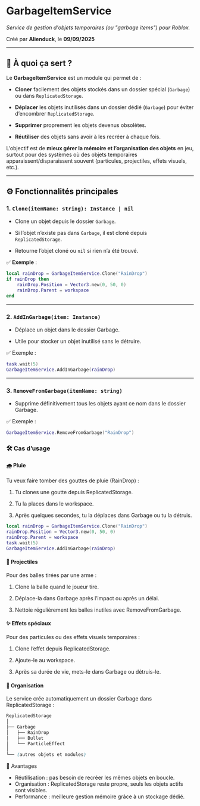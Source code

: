 # GarbageItemService

_Service de gestion d'objets temporaires (ou "garbage items") pour Roblox._

Créé par **Alienduck**, le **09/09/2025**

---

## 📌 À quoi ça sert ?

Le **GarbageItemService** est un module qui permet de :

- **Cloner** facilement des objets stockés dans un dossier spécial (`Garbage`) ou dans `ReplicatedStorage`.

- **Déplacer** les objets inutilisés dans un dossier dédié (`Garbage`) pour éviter d’encombrer `ReplicatedStorage`.

- **Supprimer** proprement les objets devenus obsolètes.

- **Réutiliser** des objets sans avoir à les recréer à chaque fois.

L’objectif est de **mieux gérer la mémoire et l’organisation des objets** en jeu, surtout pour des systèmes où des objets temporaires apparaissent/disparaissent souvent (particules, projectiles, effets visuels, etc.).  

---

## ⚙️ Fonctionnalités principales

### 1. `Clone(itemName: string): Instance | nil`

- Clone un objet depuis le dossier `Garbage`.

- Si l’objet n’existe pas dans `Garbage`, il est cloné depuis `ReplicatedStorage`.

- Retourne l’objet cloné ou `nil` si rien n’a été trouvé.  

✅ **Exemple** :

```lua
local rainDrop = GarbageItemService.Clone("RainDrop")
if rainDrop then
    rainDrop.Position = Vector3.new(0, 50, 0)
    rainDrop.Parent = workspace
end
```  

---

### 2. `AddInGarbage(item: Instance)`

- Déplace un objet dans le dossier Garbage.

- Utile pour stocker un objet inutilisé sans le détruire.

✅ Exemple :
  
  ```lua
  task.wait(5)
  GarbageItemService.AddInGarbage(rainDrop)
  ```

---

### 3. `RemoveFromGarbage(itemName: string)`

- Supprime définitivement tous les objets ayant ce nom dans le dossier Garbage.

✅ Exemple :

```lua
GarbageItemService.RemoveFromGarbage("RainDrop")
```  

### 🛠️ Cas d’usage

#### 🌧️ Pluie

Tu veux faire tomber des gouttes de pluie (RainDrop) :

1. Tu clones une goutte depuis ReplicatedStorage.

2. Tu la places dans le workspace.

3. Après quelques secondes, tu la déplaces dans Garbage ou tu la détruis.

```lua
local rainDrop = GarbageItemService.Clone("RainDrop")
rainDrop.Position = Vector3.new(0, 50, 0)
rainDrop.Parent = workspace
task.wait(5)
GarbageItemService.AddInGarbage(rainDrop)
```

#### 🔫 Projectiles

Pour des balles tirées par une arme :
  
1. Clone la balle quand le joueur tire.

2. Déplace-la dans Garbage après l’impact ou après un délai.

3. Nettoie régulièrement les balles inutiles avec RemoveFromGarbage.

#### ✨ Effets spéciaux

Pour des particules ou des effets visuels temporaires :

1. Clone l’effet depuis ReplicatedStorage.

2. Ajoute-le au workspace.  

3. Après sa durée de vie, mets-le dans Garbage ou détruis-le.

#### 📂 Organisation

Le service crée automatiquement un dossier Garbage dans ReplicatedStorage :

```css
ReplicatedStorage
│
├── Garbage
│   ├── RainDrop
│   ├── Bullet
│   └── ParticleEffect
│
└── (autres objets et modules)
```

🚀 Avantages

- Réutilisation : pas besoin de recréer les mêmes objets en boucle.
- Organisation : ReplicatedStorage reste propre, seuls les objets actifs sont visibles.
- Performance : meilleure gestion mémoire grâce à un stockage dédié.